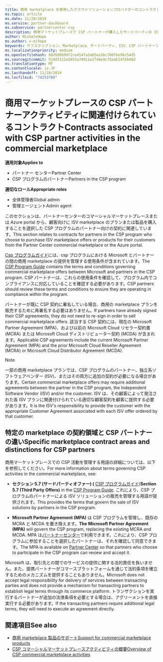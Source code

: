 ```yaml
---
title: 商用 marketplace を使用したクラウドソリューションプロバイダーのコントラクト |パートナーセンター
ms.topic: article
ms.date: 11/20/2019
ms.service: partner-dashboard
ms.subservice: partnercenter-csp
description: 商用マーケットプレースで CSP パートナーが購入したサードパーティの ISV 製品に対するサブスクリプションの使用条件と契約について説明します。
author: MicheleHope
ms.author: v-mihope
keywords: サブスクリプション、Marketplace、サードパーティ、ISV、CSP パートナープログラム、契約、販売、購入、
ms.localizationpriority: medium
ms.openlocfilehash: 8dd58869df2ced14fa3a05ea3bc7b0f6e96c54d5
ms.sourcegitcommit: 524d3121e5053a74911e2fd4e9cf5aab14f6b48d
ms.translationtype: MT
ms.contentlocale: ja-JP
ms.lasthandoff: 11/20/2019
ms.locfileid: "74253780"
---
```

# <a name="contracts-associated-with-csp-partner-activities-in-the-commercial-marketplace"></a><span data-ttu-id="b1d68-104">商用マーケットプレースの CSP パートナーアクティビティに関連付けられているコントラクト</span><span class="sxs-lookup"><span data-stu-id="b1d68-104">Contracts associated with CSP partner activities in the commercial marketplace</span></span>

<span data-ttu-id="b1d68-105">**適用対象**</span><span class="sxs-lookup"><span data-stu-id="b1d68-105">**Applies to**</span></span>

- <span data-ttu-id="b1d68-106">パートナー センター</span><span class="sxs-lookup"><span data-stu-id="b1d68-106">Partner Center</span></span>
- <span data-ttu-id="b1d68-107">CSP プログラムのパートナー</span><span class="sxs-lookup"><span data-stu-id="b1d68-107">Partners in the CSP program</span></span>

<span data-ttu-id="b1d68-108">**適切なロール**</span><span class="sxs-lookup"><span data-stu-id="b1d68-108">**Appropriate roles**</span></span>

- <span data-ttu-id="b1d68-109">全体管理者</span><span class="sxs-lookup"><span data-stu-id="b1d68-109">Global admin</span></span>
- <span data-ttu-id="b1d68-110">管理エージェント</span><span class="sxs-lookup"><span data-stu-id="b1d68-110">Admin agent</span></span>

<span data-ttu-id="b1d68-111">このセクションは、パートナーセンターのコマーシャルマーケットプレースまたは Azure portal から、顧客向けに ISV marketplace のプランまたは製品を購入することを選択した CSP プログラムのパートナー向けの契約に関連しています。</span><span class="sxs-lookup"><span data-stu-id="b1d68-111">This section relates to contracts for partners in the CSP program who choose to purchase ISV marketplace offers or products for their customers from the Partner Center commercial marketplace or the Azure portal.</span></span>

<span data-ttu-id="b1d68-112">[Csp プログラムガイド](https://go.microsoft.com/fwlink/p/?LinkId=617100)には、csp プログラムにおける Microsoft とパートナーの間の商用 marketplace の提供を管理する使用条件が含まれています。</span><span class="sxs-lookup"><span data-stu-id="b1d68-112">The [CSP Program Guide](https://go.microsoft.com/fwlink/p/?LinkId=617100) contains the terms and conditions governing commercial marketplace offers between Microsoft and partners in the CSP program.</span></span> <span data-ttu-id="b1d68-113">CSP パートナーは、これらの使用条件を確認して、プログラム内でコンプライアンスに対応していることを確認する必要があります。</span><span class="sxs-lookup"><span data-stu-id="b1d68-113">CSP partners should review these terms and conditions to ensure they are operating in compliance within the program.</span></span>  

<span data-ttu-id="b1d68-114">パートナーが既に CSP 契約に署名している場合、商用の marketplace プランを販売するために再署名する必要はありません。</span><span class="sxs-lookup"><span data-stu-id="b1d68-114">If partners have already signed their CSP agreements, they do not need to re-sign in order to sell commercial marketplace offers.</span></span> <span data-ttu-id="b1d68-115">該当する CSP 契約には、現在の Microsoft Partner Agreement (MPA)、および以前の Microsoft Cloud リセラー契約書 (MCRA) または Microsoft Cloud ディストリビューター契約 (MCDA) が含まれます。</span><span class="sxs-lookup"><span data-stu-id="b1d68-115">Applicable CSP agreements include the current Microsoft Partner Agreement (MPA) and the prior Microsoft Cloud Reseller Agreement (MCRA) or Microsoft Cloud Distributor Agreement (MCDA).</span></span>

>[!NOTE]
> <span data-ttu-id="b1d68-116">一部の商用 marketplace プランでは、CSP プログラムのパートナー、独立系ソフトウェアベンダー (ISV)、またはその両方に追加の契約が必要になる場合があります。</span><span class="sxs-lookup"><span data-stu-id="b1d68-116">Certain commercial marketplace offers may require additional agreements between the partner in the CSP program, the Independent Software Vendor (ISV) and/or the customer.</span></span> <span data-ttu-id="b1d68-117">ISV は、その顧客によって発注された各 ISV プランに関連付けられている適切な顧客契約を顧客に提供する必要があります。</span><span class="sxs-lookup"><span data-stu-id="b1d68-117">It is the ISV's responsibility to provide the customer with the appropriate Customer Agreement associated with each ISV offer ordered by that customer.</span></span>

## <a name="specific-marketplace-contract-areas-and-distinctions-for-csp-partners"></a><span data-ttu-id="b1d68-118">特定の marketplace の契約領域と CSP パートナーの違い</span><span class="sxs-lookup"><span data-stu-id="b1d68-118">Specific marketplace contract areas and distinctions for CSP partners</span></span>

<span data-ttu-id="b1d68-119">商用マーケットプレースでの CSP 活動を管理する用語の詳細については、以下を参照してください。</span><span class="sxs-lookup"><span data-stu-id="b1d68-119">For more information about terms governing CSP activities in the commercial marketplace, see:</span></span>

- <span data-ttu-id="b1d68-120">**セクション 5.7 (サードパーティオファー) (** [CSP プログラムガイド](https://go.microsoft.com/fwlink/p/?LinkId=617100))</span><span class="sxs-lookup"><span data-stu-id="b1d68-120">**Section 5.7 (Third Party Offers)** in the [CSP Program Guide](https://go.microsoft.com/fwlink/p/?LinkId=617100).</span></span> <span data-ttu-id="b1d68-121">これにより、CSP プログラムのパートナーによる ISV ソリューションの販売を管理する用語が提供されます。</span><span class="sxs-lookup"><span data-stu-id="b1d68-121">This provides the terms that govern the sale of ISV solutions by partners in the CSP program.</span></span>

- <span data-ttu-id="b1d68-122">**Microsoft Partner Agreement (MPA)** は CSP プログラムを管理し、既存の MCRA と MCDA を置き換えます。</span><span class="sxs-lookup"><span data-stu-id="b1d68-122">**The Microsoft Partner Agreement (MPA)** will govern the CSP program, replacing the existing MCRA and MCDA.</span></span> <span data-ttu-id="b1d68-123">MPA は[パートナーセンター](https://partner.microsoft.com/pcv/dashboard/overview)で利用できます。これにより、CSP プログラムに参加することを選択したパートナーは、それを確認して同意できます。</span><span class="sxs-lookup"><span data-stu-id="b1d68-123">The MPA is available on [Partner Center](https://partner.microsoft.com/pcv/dashboard/overview) so that partners who choose to participate in the CSP program can review and accept it.</span></span>
  
<span data-ttu-id="b1d68-124">Microsoft は、取引先との間でのサービスの提供に関する法的責任を負いません。また、提携パートナーがコマースプラットフォームを通じて法的条項を確立するためのメカニズムを提供することもありません。</span><span class="sxs-lookup"><span data-stu-id="b1d68-124">Microsoft does not accept legal responsibility for delivery of services between transacting parties and does not provide a mechanism for transacting partners to establish legal terms through its commerce platform.</span></span> <span data-ttu-id="b1d68-125">トランザクションを実行するパートナーが追加の法律条項を必要とする場合は、アグリーメントを直接実行する必要があります。</span><span class="sxs-lookup"><span data-stu-id="b1d68-125">If the transacting partners require additional legal terms, they will need to execute an agreement directly.</span></span>

## <a name="see-also"></a><span data-ttu-id="b1d68-126">関連項目</span><span class="sxs-lookup"><span data-stu-id="b1d68-126">See also</span></span>

- [<span data-ttu-id="b1d68-127">商用 marketplace 製品のサポート</span><span class="sxs-lookup"><span data-stu-id="b1d68-127">Support for commercial marketplace products</span></span>](csp-commercial-marketplace-support.md)
- [<span data-ttu-id="b1d68-128">CSP コマーシャルマーケットプレースアクティビティの概要</span><span class="sxs-lookup"><span data-stu-id="b1d68-128">Overview of CSP commercial marketplace activities</span></span>](csp-commercial-marketplace-overview.md)
